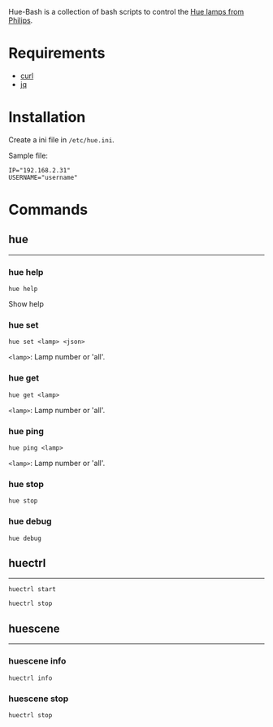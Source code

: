 
Hue-Bash is a collection of bash scripts to control the [Hue lamps from Philips](https://www.meethue.com).

# Requirements
* [curl](curl)
* [jq](http://stedolan.github.io/jq/)

# Installation

Create a ini file in ```/etc/hue.ini```.

Sample file:

```
IP="192.168.2.31"
USERNAME="username"
```

# Commands

## hue
------

### hue help

```
hue help
```
Show help

### hue set

```
hue set <lamp> <json>
```
```<lamp>```: Lamp number or 'all'.
### hue get

```
hue get <lamp> 
```
```<lamp>```: Lamp number or 'all'.
### hue ping

```
hue ping <lamp>
```
```<lamp>```: Lamp number or 'all'.

### hue stop

```
hue stop
```

### hue debug

```
hue debug
```

## huectrl
----------

```
huectrl start
```

```
huectrl stop
```

## huescene
-----------


### huescene info

```
huectrl info
```

### huescene stop

```
huectrl stop
```